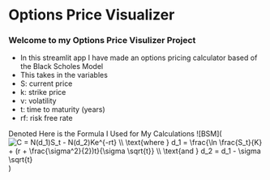 # Options Price Visualizer 

### Welcome to my Options Price Visulizer Project
- In this streamlit app I have made an options pricing calculator based of the Black Scholes Model
- This takes in the variables
- S: current price
- k: strike price
- v: volatility
- t: time to maturity (years)
- rf: risk free rate

Denoted Here is the Formula I Used for My Calculations
![BSM](<img class="XqHOTb IGEbUc" alt="C = N(d_1)S_t - N(d_2)Ke^{-rt} \\
\text{where } d_1 = \frac{\ln \frac{S_t}{K} + (r + \frac{\sigma^2}{2})t}{\sigma \sqrt{t}} \\
\text{and } d_2 = d_1 - \sigma \sqrt{t}" src="https://www.gstatic.com/education/formulas2/553212783/en/black_scholes_model.svg" role="img" data-csiid="gGziZqGkCr2s5NoPl-rkiQM_4" data-atf="0">)
